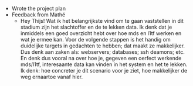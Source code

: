 - Wrote the project plan
- Feedback from Mathé
	- Hey Thijs! Wat ik het belangrijkste vind om te gaan vaststellen in dit 
	  stadium zijn het slachtoffer en de te lekken data. Ik denk dat je 
	  inmiddels een goed overzicht hebt over hoe mds en l1tf werken en wat je 
	  ermee kan. Voor de volgende stappen is het handig om duidelijke targets 
	  in gedachten te hebben; dat maakt ze makkelijker. Dus denk aan zaken 
	  als: webservers; databases; ssh deamons; etc. En denk dus vooral na over
	   hoe je, gegeven een oerfect werkende mds/l1tf, interesaante data kan 
	  vinden in het system en het te lekken. Ik denk: hoe concreter je dit 
	  scenario voor je ziet, hoe makkelijker de weg ernaartoe vanaf hier.